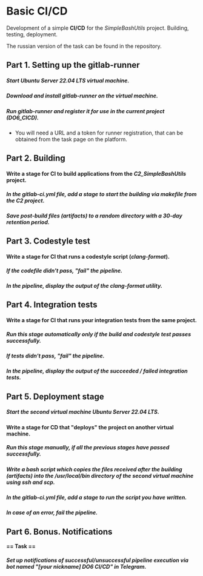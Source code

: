 # Basic CI/CD

Development of a simple **CI/CD** for the *SimpleBashUtils* project. Building, testing, deployment.

The russian version of the task can be found in the repository.

## Part 1. Setting up the **gitlab-runner**

##### Start *Ubuntu Server 22.04 LTS* virtual machine.

##### Download and install **gitlab-runner** on the virtual machine.

##### Run **gitlab-runner** and register it for use in the current project (*DO6_CICD*).
- You will need a URL and a token for runner registration, that can be obtained from the task page on the platform.

## Part 2. Building

#### Write a stage for **CI** to build applications from the *C2_SimpleBashUtils* project.

##### In the _gitlab-ci.yml_ file, add a stage to start the building via makefile from the _C2_ project.

##### Save post-build files (artifacts) to a random directory with a 30-day retention period.


## Part 3. Codestyle test

#### Write a stage for **CI** that runs a codestyle script (*clang-format*).

##### If the codefile didn't pass, "fail" the pipeline.

##### In the pipeline, display the output of the *clang-format* utility.

## Part 4. Integration tests

#### Write a stage for **CI** that runs your integration tests from the same project.

##### Run this stage automatically only if the build and codestyle test passes successfully.

##### If tests didn't pass, "fail" the pipeline.

##### In the pipeline, display the output of the succeeded / failed integration tests.

## Part 5. Deployment stage

##### Start the second virtual machine *Ubuntu Server 22.04 LTS*.

#### Write a stage for **CD** that "deploys" the project on another virtual machine.

##### Run this stage manually, if all the previous stages have passed successfully.

##### Write a bash script which copies the files received after the building (artifacts) into the */usr/local/bin* directory of the second virtual machine using **ssh** and **scp**.

##### In the _gitlab-ci.yml_ file, add a stage to run the script you have written.

##### In case of an error, fail the pipeline.

## Part 6. Bonus. Notifications

**== Task ==**

##### Set up notifications of successful/unsuccessful pipeline execution via bot named "[your nickname] DO6 CI/CD" in *Telegram*.
